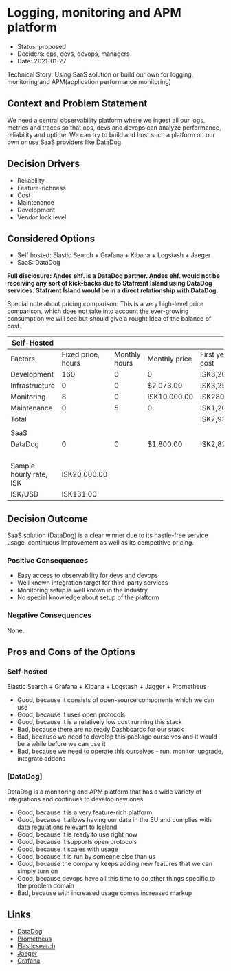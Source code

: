 # Logging, monitoring and APM platform

- Status: proposed
- Deciders: ops, devs, devops, managers
- Date: 2021-01-27

Technical Story: Using SaaS solution or build our own for logging, monitoring and APM(application performance monitoring)

## Context and Problem Statement

We need a central observability platform where we ingest all our logs, metrics and traces so that ops, devs and devops can analyze performance, reliability and uptime. We can try to build and host such a platform on our own or use SaaS providers like DataDog.

## Decision Drivers

- Reliability
- Feature-richness
- Cost
- Maintenance
- Development
- Vendor lock level

## Considered Options

- Self hosted: Elastic Search + Grafana + Kibana + Logstash + Jaeger
- SaaS: DataDog

**Full disclosure: Andes ehf. is a DataDog partner. Andes ehf. would not be receiving any sort of kick-backs due to Stafrænt Ísland using DataDog services. Stafrænt Ísland would be in a direct relationship with DataDog.**

Special note about pricing comparison: This is a very high-level price comparison, which does not take into account the ever-growing consumption we will see but should give a rought idea of the balance of cost.

| Self-Hosted             |                    |               |               |                       |                            |     |
| ----------------------- | ------------------ | ------------- | ------------- | --------------------- | -------------------------- | --- |
| Factors                 | Fixed price, hours | Monthly hours | Monthly price | First year total cost | First two years total cost |     |
| Development             | 160                | 0             | 0             | ISK3,200,000.00       | ISK3,200,000.00            |     |
| Infrastructure          | 0                  | 0             | \$2,073.00    | ISK3,258,756.00       | ISK6,517,512.00            |     |
| Monitoring              | 8                  | 0             | ISK10,000.00  | ISK280,000.00         | ISK400,000.00              |     |
| Maintenance             | 0                  | 5             | 0             | ISK1,200,000.00       | ISK2,400,000.00            |     |
| Total                   |                    |               |               | ISK7,938,756.00       | ISK12,517,512.00           |     |
|                         |                    |               |               |                       |                            |     |
| SaaS                    |                    |               |               |                       |                            |     |
| DataDog                 | 0                  | 0             | \$1,800.00    | ISK2,829,600.00       | ISK5,659,200.00            |     |
|                         |                    |               |               |                       |                            |     |
|                         |                    |               |               |                       |                            |     |
|                         |                    |               |               |                       |                            |     |
|                         |                    |               |               |                       |                            |     |
| Sample hourly rate, ISK | ISK20,000.00       |               |               |                       |                            |     |
| ISK/USD                 | ISK131.00          |               |               |                       |                            |     |

## Decision Outcome

SaaS solution (DataDog) is a clear winner due to its hastle-free service usage, continuous improvement as well as its competitive pricing.

### Positive Consequences

- Easy access to observability for devs and devops
- Well known integration target for third-party services
- Monitoring setup is well known in the industry
- No special knowledge about setup of the plaftorm

### Negative Consequences

None.

## Pros and Cons of the Options

### Self-hosted

Elastic Search + Grafana + Kibana + Logstash + Jagger + Prometheus

- Good, because it consists of open-source components which we can use
- Good, because it uses open protocols
- Good, because it is a relatively low cost running this stack
- Bad, because there are no ready Dashboards for our stack
- Bad, because we need to develop this package ourselves and it would be a while before we can use it
- Bad, because we need to operate this ourselves - run, monitor, upgrade, integrate addons

### [DataDog]

DataDog is a monitoring and APM platform that has a wide variety of integrations and continues to develop new ones

- Good, because it is a very feature-rich platform
- Good, because it allows having our data in the EU and complies with data regulations relevant to Iceland
- Good, because it is ready to use right now
- Good, because it supports open protocols
- Good, because it scales with usage
- Good, because it is run by someone else than us
- Good, because the company keeps adding new features that we can simply turn on
- Good, because devops have all this time to do other things specific to the problem domain
- Bad, because with increased usage comes increased markup

## Links

- [DataDog](https://datadoghq.com)
- [Prometheus](https://prometheus.com)
- [Elasticsearch](https://www.elastic.co)
- [Jaeger](https://www.jaegertracing.io)
- [Grafana](https://grafana.com/grafana/)
